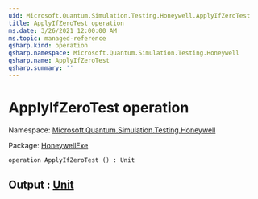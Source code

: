 ```yaml
---
uid: Microsoft.Quantum.Simulation.Testing.Honeywell.ApplyIfZeroTest
title: ApplyIfZeroTest operation
ms.date: 3/26/2021 12:00:00 AM
ms.topic: managed-reference
qsharp.kind: operation
qsharp.namespace: Microsoft.Quantum.Simulation.Testing.Honeywell
qsharp.name: ApplyIfZeroTest
qsharp.summary: ''
---
```


# ApplyIfZeroTest operation

Namespace: [Microsoft.Quantum.Simulation.Testing.Honeywell](xref:Microsoft.Quantum.Simulation.Testing.Honeywell)

Package: [HoneywellExe](https://nuget.org/packages/HoneywellExe)




```qsharp
operation ApplyIfZeroTest () : Unit
```


## Output : [Unit](xref:microsoft.quantum.lang-ref.unit)

